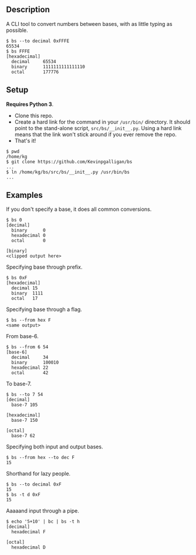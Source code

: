 ## Description
A CLI tool to convert numbers between bases, with as little typing as possible.

```
$ bs --to decimal 0xFFFE
65534
$ bs FFFE
[hexadecimal]
  decimal     65534
  binary      1111111111111110
  octal       177776
```

## Setup
**Requires Python 3**.

* Clone this repo.
* Create a hard link for the command in your `/usr/bin/` directory. It should point to the stand-alone script, `src/bs/__init__.py`. Using a hard link means that the link won't stick around if you ever remove the repo.
* That's it!

```
$ pwd
/home/kg
$ git clone https://github.com/Kevinpgalligan/bs
...
$ ln /home/kg/bs/src/bs/__init__.py /usr/bin/bs
...
```

## Examples
If you don't specify a base, it does all common conversions.

```
$ bs 0
[decimal]
  binary      0
  hexadecimal 0
  octal       0

[binary]
<clipped output here>
```

Specifying base through prefix.

```
$ bs 0xF
[hexadecimal]
  decimal 15
  binary  1111
  octal   17
```

Specifying base through a flag.

```
$ bs --from hex F
<same output>
```

From base-6.

```
$ bs --from 6 54
[base-6]
  decimal     34
  binary      100010
  hexadecimal 22
  octal       42
```

To base-7.

```
$ bs --to 7 54
[decimal]
  base-7 105

[hexadecimal]
  base-7 150

[octal]
  base-7 62
```

Specifying both input and output bases.

```
$ bs --from hex --to dec F
15
```

Shorthand for lazy people.

```
$ bs --to decimal 0xF
15
$ bs -t d 0xF
15
```

Aaaaand input through a pipe.

```
$ echo '5+10' | bc | bs -t h
[decimal]
  hexadecimal F

[octal]
  hexadecimal D
```
